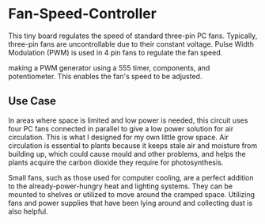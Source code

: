 # Fan-Speed-Controller

This tiny board regulates the speed of standard three-pin PC fans. Typically, three-pin fans are uncontrollable due to their constant voltage. Pulse Width Modulation (PWM) is used in 4 pin fans to regulate the fan speed.


making a PWM generator using a 555 timer, components, and potentiometer. This enables the fan's speed to be adjusted.

## Use Case

In areas where space is limited and low power is needed, this circuit uses four PC fans connected in parallel to give a low power solution for air circulation. This is what I designed for my own little grow space. Air circulation is essential to plants because it keeps stale air and moisture from building up, which could cause mould and other problems, and helps the plants acquire the carbon dioxide they require for photosynthesis.

Small fans, such as those used for computer cooling, are a perfect addition to the already-power-hungry heat and lighting systems. They can be mounted to shelves or utilized to move around the cramped space. Utilizing fans and power supplies that have been lying around and collecting dust is also helpful.


 
